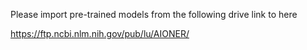 Please import pre-trained models from the following drive link to here

https://ftp.ncbi.nlm.nih.gov/pub/lu/AIONER/